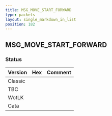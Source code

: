 ```yaml
---
title: MSG_MOVE_START_FORWARD
type: packets
layout: single_markdown_in_list
position: 182
---
```


## MSG_MOVE_START_FORWARD

### Status

Version | Hex | Comment
---------- | ---------- | ---------- 
Classic |  |  
TBC |  |  
WotLK |  |  
Cata |  |  
